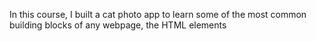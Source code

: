 In this course, I built a cat photo app to learn some of the most common building blocks of any webpage, the HTML elements
